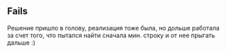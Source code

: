 ## Fails

Решение пришло в голову, реализация тоже была, но дольше работала за счет того, что пытался найти сначала мин. строку и от нее прыгать дальше :)